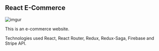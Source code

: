 ## React E-Commerce

![imgur](https://i.imgur.com/RCI7DPn.png)

This is an e-commerce website.

Technologies used React, React Router, Redux, Redux-Saga, Firebase and Stripe API.
